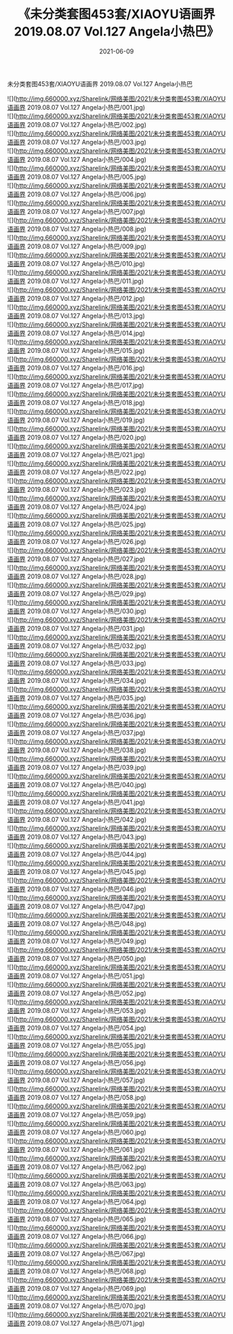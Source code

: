 ﻿---
layout: post
title:  《未分类套图453套/XIAOYU语画界 2019.08.07 Vol.127 Angela小热巴》
date:   2021-06-09
img: http://img.660000.xyz/Sharelink/网络美图/2021/未分类套图453套/XIAOYU语画界 2019.08.07 Vol.127 Angela小热巴/000.jpg
categories: [美女, 清纯, 唯美]
---

未分类套图453套/XIAOYU语画界 2019.08.07 Vol.127 Angela小热巴

 ![](http://img.660000.xyz/Sharelink/网络美图/2021/未分类套图453套/XIAOYU语画界 2019.08.07 Vol.127 Angela小热巴/001.jpg) <br>![](http://img.660000.xyz/Sharelink/网络美图/2021/未分类套图453套/XIAOYU语画界 2019.08.07 Vol.127 Angela小热巴/002.jpg) <br>![](http://img.660000.xyz/Sharelink/网络美图/2021/未分类套图453套/XIAOYU语画界 2019.08.07 Vol.127 Angela小热巴/003.jpg) <br>![](http://img.660000.xyz/Sharelink/网络美图/2021/未分类套图453套/XIAOYU语画界 2019.08.07 Vol.127 Angela小热巴/004.jpg) <br>![](http://img.660000.xyz/Sharelink/网络美图/2021/未分类套图453套/XIAOYU语画界 2019.08.07 Vol.127 Angela小热巴/005.jpg) <br>![](http://img.660000.xyz/Sharelink/网络美图/2021/未分类套图453套/XIAOYU语画界 2019.08.07 Vol.127 Angela小热巴/006.jpg) <br>![](http://img.660000.xyz/Sharelink/网络美图/2021/未分类套图453套/XIAOYU语画界 2019.08.07 Vol.127 Angela小热巴/007.jpg) <br>![](http://img.660000.xyz/Sharelink/网络美图/2021/未分类套图453套/XIAOYU语画界 2019.08.07 Vol.127 Angela小热巴/008.jpg) <br>![](http://img.660000.xyz/Sharelink/网络美图/2021/未分类套图453套/XIAOYU语画界 2019.08.07 Vol.127 Angela小热巴/009.jpg) <br>![](http://img.660000.xyz/Sharelink/网络美图/2021/未分类套图453套/XIAOYU语画界 2019.08.07 Vol.127 Angela小热巴/010.jpg) <br>![](http://img.660000.xyz/Sharelink/网络美图/2021/未分类套图453套/XIAOYU语画界 2019.08.07 Vol.127 Angela小热巴/011.jpg) <br>![](http://img.660000.xyz/Sharelink/网络美图/2021/未分类套图453套/XIAOYU语画界 2019.08.07 Vol.127 Angela小热巴/012.jpg) <br>![](http://img.660000.xyz/Sharelink/网络美图/2021/未分类套图453套/XIAOYU语画界 2019.08.07 Vol.127 Angela小热巴/013.jpg) <br>![](http://img.660000.xyz/Sharelink/网络美图/2021/未分类套图453套/XIAOYU语画界 2019.08.07 Vol.127 Angela小热巴/014.jpg) <br>![](http://img.660000.xyz/Sharelink/网络美图/2021/未分类套图453套/XIAOYU语画界 2019.08.07 Vol.127 Angela小热巴/015.jpg) <br>![](http://img.660000.xyz/Sharelink/网络美图/2021/未分类套图453套/XIAOYU语画界 2019.08.07 Vol.127 Angela小热巴/016.jpg) <br>![](http://img.660000.xyz/Sharelink/网络美图/2021/未分类套图453套/XIAOYU语画界 2019.08.07 Vol.127 Angela小热巴/017.jpg) <br>![](http://img.660000.xyz/Sharelink/网络美图/2021/未分类套图453套/XIAOYU语画界 2019.08.07 Vol.127 Angela小热巴/018.jpg) <br>![](http://img.660000.xyz/Sharelink/网络美图/2021/未分类套图453套/XIAOYU语画界 2019.08.07 Vol.127 Angela小热巴/019.jpg) <br>![](http://img.660000.xyz/Sharelink/网络美图/2021/未分类套图453套/XIAOYU语画界 2019.08.07 Vol.127 Angela小热巴/020.jpg) <br>![](http://img.660000.xyz/Sharelink/网络美图/2021/未分类套图453套/XIAOYU语画界 2019.08.07 Vol.127 Angela小热巴/021.jpg) <br>![](http://img.660000.xyz/Sharelink/网络美图/2021/未分类套图453套/XIAOYU语画界 2019.08.07 Vol.127 Angela小热巴/022.jpg) <br>![](http://img.660000.xyz/Sharelink/网络美图/2021/未分类套图453套/XIAOYU语画界 2019.08.07 Vol.127 Angela小热巴/023.jpg) <br>![](http://img.660000.xyz/Sharelink/网络美图/2021/未分类套图453套/XIAOYU语画界 2019.08.07 Vol.127 Angela小热巴/024.jpg) <br>![](http://img.660000.xyz/Sharelink/网络美图/2021/未分类套图453套/XIAOYU语画界 2019.08.07 Vol.127 Angela小热巴/025.jpg) <br>![](http://img.660000.xyz/Sharelink/网络美图/2021/未分类套图453套/XIAOYU语画界 2019.08.07 Vol.127 Angela小热巴/026.jpg) <br>![](http://img.660000.xyz/Sharelink/网络美图/2021/未分类套图453套/XIAOYU语画界 2019.08.07 Vol.127 Angela小热巴/027.jpg) <br>![](http://img.660000.xyz/Sharelink/网络美图/2021/未分类套图453套/XIAOYU语画界 2019.08.07 Vol.127 Angela小热巴/028.jpg) <br>![](http://img.660000.xyz/Sharelink/网络美图/2021/未分类套图453套/XIAOYU语画界 2019.08.07 Vol.127 Angela小热巴/029.jpg) <br>![](http://img.660000.xyz/Sharelink/网络美图/2021/未分类套图453套/XIAOYU语画界 2019.08.07 Vol.127 Angela小热巴/030.jpg) <br>![](http://img.660000.xyz/Sharelink/网络美图/2021/未分类套图453套/XIAOYU语画界 2019.08.07 Vol.127 Angela小热巴/031.jpg) <br>![](http://img.660000.xyz/Sharelink/网络美图/2021/未分类套图453套/XIAOYU语画界 2019.08.07 Vol.127 Angela小热巴/032.jpg) <br>![](http://img.660000.xyz/Sharelink/网络美图/2021/未分类套图453套/XIAOYU语画界 2019.08.07 Vol.127 Angela小热巴/033.jpg) <br>![](http://img.660000.xyz/Sharelink/网络美图/2021/未分类套图453套/XIAOYU语画界 2019.08.07 Vol.127 Angela小热巴/034.jpg) <br>![](http://img.660000.xyz/Sharelink/网络美图/2021/未分类套图453套/XIAOYU语画界 2019.08.07 Vol.127 Angela小热巴/035.jpg) <br>![](http://img.660000.xyz/Sharelink/网络美图/2021/未分类套图453套/XIAOYU语画界 2019.08.07 Vol.127 Angela小热巴/036.jpg) <br>![](http://img.660000.xyz/Sharelink/网络美图/2021/未分类套图453套/XIAOYU语画界 2019.08.07 Vol.127 Angela小热巴/037.jpg) <br>![](http://img.660000.xyz/Sharelink/网络美图/2021/未分类套图453套/XIAOYU语画界 2019.08.07 Vol.127 Angela小热巴/038.jpg) <br>![](http://img.660000.xyz/Sharelink/网络美图/2021/未分类套图453套/XIAOYU语画界 2019.08.07 Vol.127 Angela小热巴/039.jpg) <br>![](http://img.660000.xyz/Sharelink/网络美图/2021/未分类套图453套/XIAOYU语画界 2019.08.07 Vol.127 Angela小热巴/040.jpg) <br>![](http://img.660000.xyz/Sharelink/网络美图/2021/未分类套图453套/XIAOYU语画界 2019.08.07 Vol.127 Angela小热巴/041.jpg) <br>![](http://img.660000.xyz/Sharelink/网络美图/2021/未分类套图453套/XIAOYU语画界 2019.08.07 Vol.127 Angela小热巴/042.jpg) <br>![](http://img.660000.xyz/Sharelink/网络美图/2021/未分类套图453套/XIAOYU语画界 2019.08.07 Vol.127 Angela小热巴/043.jpg) <br>![](http://img.660000.xyz/Sharelink/网络美图/2021/未分类套图453套/XIAOYU语画界 2019.08.07 Vol.127 Angela小热巴/044.jpg) <br>![](http://img.660000.xyz/Sharelink/网络美图/2021/未分类套图453套/XIAOYU语画界 2019.08.07 Vol.127 Angela小热巴/045.jpg) <br>![](http://img.660000.xyz/Sharelink/网络美图/2021/未分类套图453套/XIAOYU语画界 2019.08.07 Vol.127 Angela小热巴/046.jpg) <br>![](http://img.660000.xyz/Sharelink/网络美图/2021/未分类套图453套/XIAOYU语画界 2019.08.07 Vol.127 Angela小热巴/047.jpg) <br>![](http://img.660000.xyz/Sharelink/网络美图/2021/未分类套图453套/XIAOYU语画界 2019.08.07 Vol.127 Angela小热巴/048.jpg) <br>![](http://img.660000.xyz/Sharelink/网络美图/2021/未分类套图453套/XIAOYU语画界 2019.08.07 Vol.127 Angela小热巴/049.jpg) <br>![](http://img.660000.xyz/Sharelink/网络美图/2021/未分类套图453套/XIAOYU语画界 2019.08.07 Vol.127 Angela小热巴/050.jpg) <br>![](http://img.660000.xyz/Sharelink/网络美图/2021/未分类套图453套/XIAOYU语画界 2019.08.07 Vol.127 Angela小热巴/051.jpg) <br>![](http://img.660000.xyz/Sharelink/网络美图/2021/未分类套图453套/XIAOYU语画界 2019.08.07 Vol.127 Angela小热巴/052.jpg) <br>![](http://img.660000.xyz/Sharelink/网络美图/2021/未分类套图453套/XIAOYU语画界 2019.08.07 Vol.127 Angela小热巴/053.jpg) <br>![](http://img.660000.xyz/Sharelink/网络美图/2021/未分类套图453套/XIAOYU语画界 2019.08.07 Vol.127 Angela小热巴/054.jpg) <br>![](http://img.660000.xyz/Sharelink/网络美图/2021/未分类套图453套/XIAOYU语画界 2019.08.07 Vol.127 Angela小热巴/055.jpg) <br>![](http://img.660000.xyz/Sharelink/网络美图/2021/未分类套图453套/XIAOYU语画界 2019.08.07 Vol.127 Angela小热巴/056.jpg) <br>![](http://img.660000.xyz/Sharelink/网络美图/2021/未分类套图453套/XIAOYU语画界 2019.08.07 Vol.127 Angela小热巴/057.jpg) <br>![](http://img.660000.xyz/Sharelink/网络美图/2021/未分类套图453套/XIAOYU语画界 2019.08.07 Vol.127 Angela小热巴/058.jpg) <br>![](http://img.660000.xyz/Sharelink/网络美图/2021/未分类套图453套/XIAOYU语画界 2019.08.07 Vol.127 Angela小热巴/059.jpg) <br>![](http://img.660000.xyz/Sharelink/网络美图/2021/未分类套图453套/XIAOYU语画界 2019.08.07 Vol.127 Angela小热巴/060.jpg) <br>![](http://img.660000.xyz/Sharelink/网络美图/2021/未分类套图453套/XIAOYU语画界 2019.08.07 Vol.127 Angela小热巴/061.jpg) <br>![](http://img.660000.xyz/Sharelink/网络美图/2021/未分类套图453套/XIAOYU语画界 2019.08.07 Vol.127 Angela小热巴/062.jpg) <br>![](http://img.660000.xyz/Sharelink/网络美图/2021/未分类套图453套/XIAOYU语画界 2019.08.07 Vol.127 Angela小热巴/063.jpg) <br>![](http://img.660000.xyz/Sharelink/网络美图/2021/未分类套图453套/XIAOYU语画界 2019.08.07 Vol.127 Angela小热巴/064.jpg) <br>![](http://img.660000.xyz/Sharelink/网络美图/2021/未分类套图453套/XIAOYU语画界 2019.08.07 Vol.127 Angela小热巴/065.jpg) <br>![](http://img.660000.xyz/Sharelink/网络美图/2021/未分类套图453套/XIAOYU语画界 2019.08.07 Vol.127 Angela小热巴/066.jpg) <br>![](http://img.660000.xyz/Sharelink/网络美图/2021/未分类套图453套/XIAOYU语画界 2019.08.07 Vol.127 Angela小热巴/067.jpg) <br>![](http://img.660000.xyz/Sharelink/网络美图/2021/未分类套图453套/XIAOYU语画界 2019.08.07 Vol.127 Angela小热巴/068.jpg) <br>![](http://img.660000.xyz/Sharelink/网络美图/2021/未分类套图453套/XIAOYU语画界 2019.08.07 Vol.127 Angela小热巴/069.jpg) <br>![](http://img.660000.xyz/Sharelink/网络美图/2021/未分类套图453套/XIAOYU语画界 2019.08.07 Vol.127 Angela小热巴/070.jpg) <br>![](http://img.660000.xyz/Sharelink/网络美图/2021/未分类套图453套/XIAOYU语画界 2019.08.07 Vol.127 Angela小热巴/071.jpg) <br>